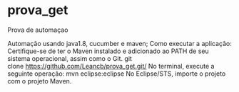 # prova_get
Prova de automaçao


Automação usando java1.8, cucumber e maven;
Como executar a aplicação:
Certifique-se de ter o Maven instalado e adicionado ao PATH de seu sistema operacional, assim como o Git.
git clone https://github.com/Leancb/prova_get.git/
No terminal, execute a seguinte operação:
mvn eclipse:eclipse No Eclipse/STS, importe o projeto com o projeto Maven.

